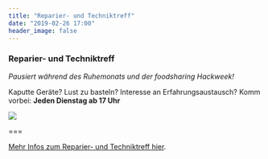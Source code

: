 ```yaml
---
title: "Reparier- und Techniktreff"
date: "2019-02-26 17:00"
header_image: false
---
```


### Reparier- und Techniktreff

_Pausiert während des Ruhemonats und der foodsharing Hackweek!_

Kaputte Geräte? Lust zu basteln? Interesse an Erfahrungsaustausch?
Komm vorbei: **Jeden Dienstag ab 17 Uhr**

![](rclogo.jpg)

===

[Mehr Infos zum Reparier- und Techniktreff hier](../../about/repaircafe).
